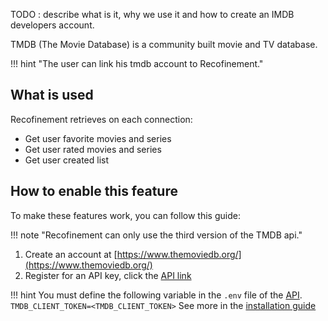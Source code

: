 TODO : describe what is it, why we use it and how to create an IMDB developers account.

TMDB (The Movie Database) is a community built movie and TV database.

!!! hint "The user can link his tmdb account to Recofinement."

## What is used

Recofinement retrieves on each connection:

* Get user favorite movies and series
* Get user rated movies and series
* Get user created list

## How to enable this feature

To make these features work, you can follow this guide:

!!! note "Recofinement can only use the third version of the TMDB api."

1. Create an account at [https://www.themoviedb.org/](https://www.themoviedb.org/)
2. Register for an API key, click the [API link](https://www.themoviedb.org/settings/api)

!!! hint
    You must define the following variable in the `.env` file of the [API](../../services/api).
    ```
    TMDB_CLIENT_TOKEN=<TMDB_CLIENT_TOKEN>
    ```
    See more in the [installation guide](../../installation/#environment-variables)
